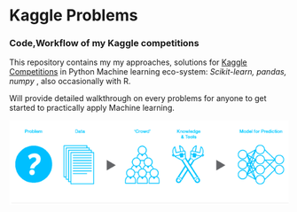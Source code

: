 # Kaggle Problems

### Code,Workflow of my Kaggle competitions

This repository contains my my approaches, solutions for [Kaggle Competitions](http://www.kaggle.com) in Python Machine learning eco-system: _Scikit-learn, pandas, numpy_ , also occasionally with R. 

Will provide detailed walkthrough on every problems for anyone to get started to practically apply Machine learning. 

![Kaggle](img/kaggle-1.png)
